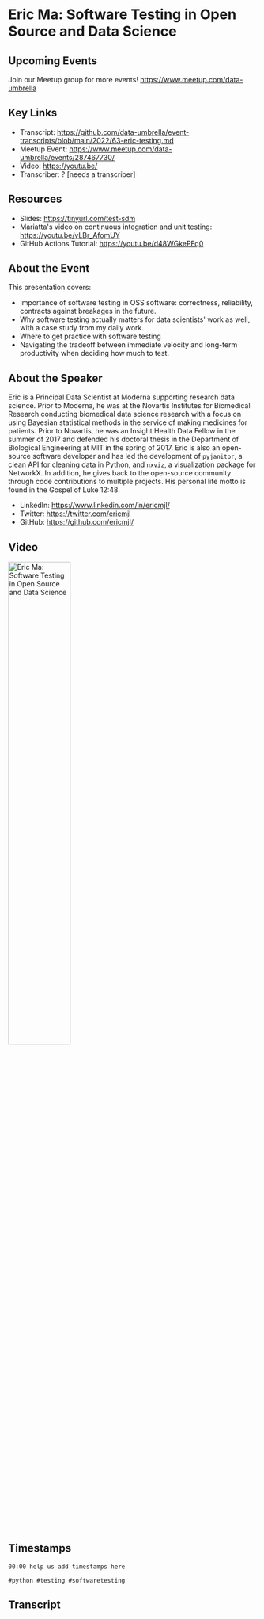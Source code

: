 # Eric Ma: Software Testing in Open Source and Data Science

## Upcoming Events
Join our Meetup group for more events!
https://www.meetup.com/data-umbrella

## Key Links
- Transcript: https://github.com/data-umbrella/event-transcripts/blob/main/2022/63-eric-testing.md 
- Meetup Event: [https://www.meetup.com/data-umbrella/events/287467730/ ](https://www.meetup.com/data-umbrella/events/287712618/)
- Video: https://youtu.be/ 
- Transcriber:  ? [needs a transcriber]

## Resources
- Slides: https://tinyurl.com/test-sdm
- Mariatta's video on continuous integration and unit testing:  https://youtu.be/vLBr_AfomUY
- GitHub Actions Tutorial:  https://youtu.be/d48WGkePFq0

## About the Event
This presentation covers:
- Importance of software testing in OSS software: correctness, reliability, contracts against breakages in the future.
- Why software testing actually matters for data scientists' work as well, with a case study from my daily work.
- Where to get practice with software testing
- Navigating the tradeoff between immediate velocity and long-term productivity when deciding how much to test.

## About the Speaker
Eric is a Principal Data Scientist at Moderna supporting research data science. Prior to Moderna, he was at the Novartis Institutes for Biomedical Research conducting biomedical data science research with a focus on using Bayesian statistical methods in the service of making medicines for patients. Prior to Novartis, he was an Insight Health Data Fellow in the summer of 2017 and defended his doctoral thesis in the Department of Biological Engineering at MIT in the spring of 2017.
Eric is also an open-source software developer and has led the development of `pyjanitor`, a clean API for cleaning data in Python, and `nxviz`, a visualization package for NetworkX. In addition, he gives back to the open-source community through code contributions to multiple projects.
His personal life motto is found in the Gospel of Luke 12:48.

- LinkedIn: https://www.linkedin.com/in/ericmjl/
- Twitter: https://twitter.com/ericmjl
- GitHub: https://github.com/ericmjl/

## Video
<a href="http://www.youtube.com/watch?feature=player_embedded&v=INXMncbt09g " target="_blank"><img src="http://img.youtube.com/vi/INXMncbt09g/0.jpg"
alt="Eric Ma: Software Testing in Open Source and Data Science" width="50%" /></a>

## Timestamps
```text
00:00 help us add timestamps here

#python #testing #softwaretesting
```

## Transcript
